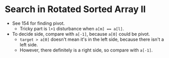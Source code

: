 # Search in Rotated Sorted Array II

* See 154 for finding pivot.
  * Tricky part is `l+1` disturbance when `a[m] == a[l]`.
* To decide side, compare with `a[-1]`, because `a[0]` could be pivot.
  * `target > a[0]` doesn't mean it's in the left side, because there
    isn't a left side.
  * However, there definitely is a right side, so compare with `a[-1]`.
